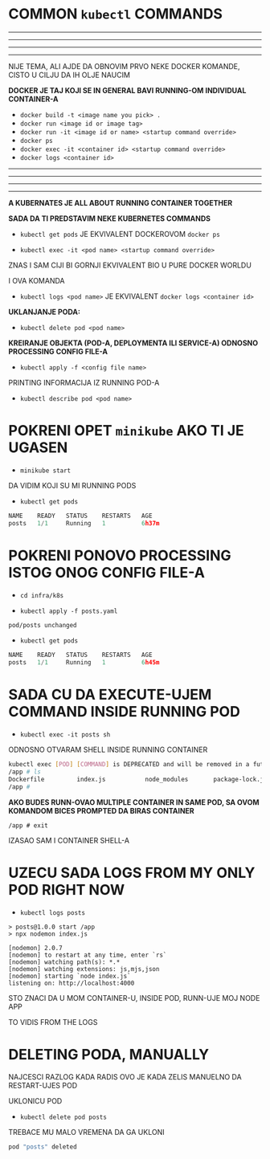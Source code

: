# COMMON `kubectl` COMMANDS

***
***
***
***

NIJE TEMA, ALI AJDE DA OBNOVIM PRVO NEKE DOCKER KOMANDE, CISTO U CILJU DA IH OLJE NAUCIM

**DOCKER JE TAJ KOJI SE IN GENERAL BAVI RUNNING-OM INDIVIDUAL CONTAINER-A**

- `docker build -t <image name you pick> .`
- `docker run <image id or image tag>`
- `docker run -it <image id or name> <startup command override>`
- `docker ps`
- `docker exec -it <container id> <startup command override>`
- `docker logs <container id>` 

***
***
***
***

**A KUBERNATES JE ALL ABOUT RUNNING CONTAINER TOGETHER**

**SADA DA TI PREDSTAVIM NEKE KUBERNETES COMMANDS**

- `kubectl get pods` JE EKVIVALENT DOCKEROVOM `docker ps`

- `kubectl exec -it <pod name> <startup command override>`

ZNAS I SAM CIJI BI GORNJI EKVIVALENT BIO U PURE DOCKER WORLDU

I OVA KOMANDA

- `kubectl logs <pod name>` JE EKVIVALENT `docker logs <container id>`

**UKLANJANJE PODA:**

- `kubectl delete pod <pod name>`

**KREIRANJE OBJEKTA (POD-A, DEPLOYMENTA ILI SERVICE-A) ODNOSNO PROCESSING CONFIG FILE-A**

- `kubectl apply -f <config file name>`

PRINTING INFORMACIJA IZ RUNNING POD-A

- `kubectl describe pod <pod name>`

# POKRENI OPET `minikube` AKO TI JE UGASEN

- `minikube start`

DA VIDIM KOJI SU MI RUNNING PODS

- `kubectl get pods`

```c
NAME    READY   STATUS    RESTARTS   AGE
posts   1/1     Running   1          6h37m

```

# POKRENI PONOVO PROCESSING ISTOG ONOG CONFIG FILE-A

- `cd infra/k8s`

- `kubectl apply -f posts.yaml`

```bash
pod/posts unchanged
```

- `kubectl get pods`

```c
NAME    READY   STATUS    RESTARTS   AGE
posts   1/1     Running   1          6h45m
```

# SADA CU DA EXECUTE-UJEM COMMAND INSIDE RUNNING POD

- `kubectl exec -it posts sh`

ODNOSNO OTVARAM SHELL INSIDE RUNNING CONTAINER

```sh
kubectl exec [POD] [COMMAND] is DEPRECATED and will be removed in a future version. Use kubectl exec [POD] -- [COMMAND] instead.
/app # ls
Dockerfile         index.js           node_modules       package-lock.json  package.json       yarn.lock
/app # 

```

**AKO BUDES RUNN-OVAO MULTIPLE CONTAINER IN SAME POD, SA OVOM KOMANDOM BICES PROMPTED DA BIRAS CONTAINER**

```
/app # exit

```

IZASAO SAM I CONTAINER SHELL-A

# UZECU SADA LOGS FROM MY ONLY POD RIGHT NOW

- `kubectl logs posts`

```shell
> posts@1.0.0 start /app
> npx nodemon index.js

[nodemon] 2.0.7
[nodemon] to restart at any time, enter `rs`
[nodemon] watching path(s): *.*
[nodemon] watching extensions: js,mjs,json
[nodemon] starting `node index.js`
listening on: http://localhost:4000
```

STO ZNACI DA U MOM CONTAINER-U, INSIDE POD, RUNN-UJE MOJ NODE APP

TO VIDIS FROM THE LOGS

# DELETING PODA, MANUALLY

NAJCESCI RAZLOG KADA RADIS OVO JE KADA ZELIS MANUELNO DA RESTART-UJES POD

UKLONICU POD

- `kubectl delete pod posts`

TREBACE MU MALO VREMENA DA GA UKLONI

```c
pod "posts" deleted
```

